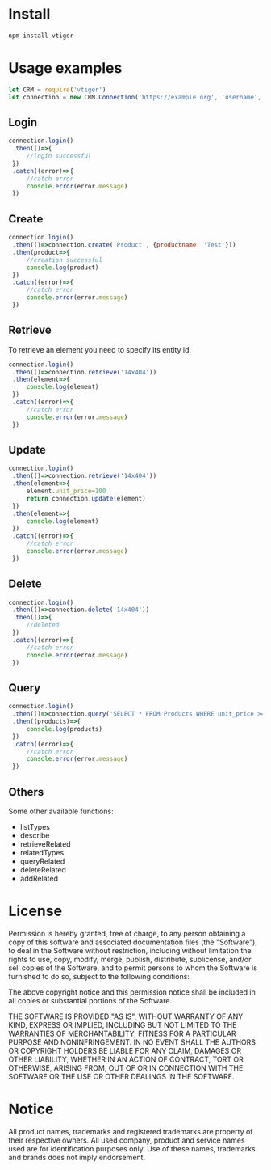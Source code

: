 # Install
``` bash
npm install vtiger
```

# Usage examples
``` javascript
let CRM = require('vtiger')
let connection = new CRM.Connection('https://example.org', 'username', 'ACCESSKEY')
```
## Login
``` javascript
connection.login()
 .then(()=>{
     //login successful
 })
 .catch((error)=>{
     //catch error
     console.error(error.message)
 })
```
## Create
``` javascript
connection.login()
 .then(()=>connection.create('Product', {productname: 'Test'}))
 .then(product=>{
     //creation successful
     console.log(product)
 })
 .catch((error)=>{
     //catch error
     console.error(error.message)
 })
```
## Retrieve
To retrieve an element you need to specify its entity id.
``` javascript
connection.login()
 .then(()=>connection.retrieve('14x404'))
 .then(element=>{
     console.log(element)
 })
 .catch((error)=>{
     //catch error
     console.error(error.message)
 })
```
## Update
``` javascript
connection.login()
 .then(()=>connection.retrieve('14x404'))
 .then(element=>{
     element.unit_price=100
     return connection.update(element)
 })
 .then(element=>{
     console.log(element)
 })
 .catch((error)=>{
     //catch error
     console.error(error.message)
 })
```
## Delete
``` javascript
connection.login()
 .then(()=>connection.delete('14x404'))
 .then(()=>{
     //deleted
 })
 .catch((error)=>{
     //catch error
     console.error(error.message)
 })
```
## Query
``` javascript
connection.login()
 .then(()=>connection.query('SELECT * FROM Products WHERE unit_price >= 100;'))
 .then((products)=>{
     console.log(products)
 })
 .catch((error)=>{
     //catch error
     console.error(error.message)
 })
```
## Others
Some other available functions:
- listTypes
- describe
- retrieveRelated
- relatedTypes
- queryRelated
- deleteRelated
- addRelated

# License
Permission is hereby granted, free of charge, to any person obtaining a copy
of this software and associated documentation files (the "Software"), to deal
in the Software without restriction, including without limitation the rights
to use, copy, modify, merge, publish, distribute, sublicense, and/or sell
copies of the Software, and to permit persons to whom the Software is
furnished to do so, subject to the following conditions:

The above copyright notice and this permission notice shall be included in all
copies or substantial portions of the Software.

THE SOFTWARE IS PROVIDED "AS IS", WITHOUT WARRANTY OF ANY KIND, EXPRESS OR
IMPLIED, INCLUDING BUT NOT LIMITED TO THE WARRANTIES OF MERCHANTABILITY,
FITNESS FOR A PARTICULAR PURPOSE AND NONINFRINGEMENT. IN NO EVENT SHALL THE
AUTHORS OR COPYRIGHT HOLDERS BE LIABLE FOR ANY CLAIM, DAMAGES OR OTHER
LIABILITY, WHETHER IN AN ACTION OF CONTRACT, TORT OR OTHERWISE, ARISING FROM,
OUT OF OR IN CONNECTION WITH THE SOFTWARE OR THE USE OR OTHER DEALINGS IN THE
SOFTWARE.

# Notice
All product names, trademarks and registered trademarks are property of their respective owners. All used company, product and service names used are for identification purposes only. Use of these names, trademarks and brands does not imply endorsement.